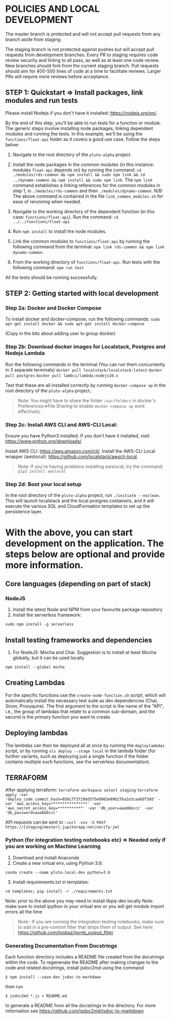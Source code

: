 # POLICIES AND LOCAL DEVELOPMENT

The master branch is protected and will not accept pull requests from any branch aside from staging. 

The staging branch is not protected against pushes but will accept pull requests from development branches. Every PR to staging requires code review 
security and linting to all pass, as well as at least one code review. New branches should fork from the current staging branch. 
Pull requests should aim for 400-500 lines of code at a time to facilitate reviews. Larger PRs will require more reviews before acceptance.

## STEP 1: Quickstart => Install packages, link modules and run tests
Please install Nodejs if you don't have it installed: <https://nodejs.org/en/>.

By the end of this step, you'll be able to run tests for a function or module.
The generic steps involve installing node packages, linking dependent modules and running the tests.
In this example, we'll be using the `functions/float-api` folder as it covers a good use case.
Follow the steps below:


1. Navigate to the root directory of the `pluto-alpha` project. 

2. Install the node packages in the common modules (in this instance: modules `float-api` depends on) by running the command:
 `cd ./modules/rds-common && npm install && sudo npm link && cd ../dynamo-common && npm install && sudo npm link`.
The `npm link` command establishes a linking references for the common modules in step 1, in `./modules/rds-common` and then `./modules/dynamo-common`.
N/B: The above command is contained in the file `link_common_modules.sh` for ease of rerunning when needed.

3. Navigate to the working directory of the dependent function (in this case: `functions/float-api`). Run the command:
`cd ../../functions/float-api`

4. Run `npm install` to install the node modules.
 
5. Link the common modules to `functions/float-api` by running the following command from the terminal:
 `npm link rds-common && npm link dynamo-common`. 
 
6. From the working directory of `functions/float-api`. Run tests with the following command:
`npm run test`

All the tests should be running successfully.


## STEP 2: Getting started with local development
### Step 2a: Docker and Docker Compose 
To install docker and docker-compose, run the following commands:
`sudo apt-get install docker && sudo apt-get install docker-compose`

(Copy in the bits about adding user to group docker)
### Step 2b: Download docker images for Localstack, Postgres and Nodejs Lambda
Run the following commands in the terminal (You can run them concurrently in 3 separate terminals)
`docker pull localstack/localstack:latest`
`docker pull postgres`
`docker pull lambci/lambda:nodejs10.x`

Test that these are all installed correctly by running `docker-compose up` in the root directory of the `pluto-alpha` project..

> Note: You might have to share the folder `/var/folders` in docker's Preferences=>File Sharing to enable `docker-compose up` work effectively.


### Step 2c: Install AWS CLI and AWS-CLI Local:
Ensure you have Python3 installed. If you don't have it installed, visit: <https://www.python.org/downloads/>

Install AWS CLI: <https://aws.amazon.com/cli/>.
Install the AWS-CLI Local wrapper (awslocal): <https://github.com/localstack/awscli-local>.

> Note: If you're having problems installing awslocal, try the command: `pip3 install awslocal`


### Step 2d: Boot your local setup
In the root directory of the `pluto-alpha` project, run `./initiate --noclean`. 
This will launch localstack and the local postgres containers, and it will 
execute the various SQL and CloudFormation templates to set up the persistence layer.

# With the above, you can start development on the application. The steps below are optional and provide more information.

## Core languages (depending on part of stack)

### NodeJS

1.  Install the latest Node and NPM from your favourite package repository
2.  Install the serverless framework:

`sudo npm install -g serverless`


## Install testing frameworks and dependencies

1.  For NodeJS: Mocha and Chai. Suggestion is to install at least Mocha globally, but it can be used locally

`npm install --global mocha`


## Creating Lambdas
For the specific functions use the `create-node-function.sh` script, which will automatically install the necessary
test suite as dev dependencies (Chai, Sinon, Proxyquire). The first argument to the script is the name of the "API", i.e., the 
group of lambdas that relate to a common sub-domain, and the second is the primary function you want to create. 


## Deploying lambdas
The lambdas can then be deployed all at once by running the `deploylambdas` script, or by running `sls deploy --stage local` 
in the lambda folder (for further variants, such as deploying just a single function if the folder contains multiple such 
functions, see the serverless documentation).


## TERRAFORM
After applying terraform:
`terraform workspace select staging`
`terraform apply -var 'deploy_code_commit_hash=058c7f3729dd375e0983e09b276a2a3caa0df3dd' -var 'aws_access_key=****************' -var 'aws_secret_access_key=***********' -var 'db_user=aaabbbccc' -var 'db_password=aaabbbccc'`

API requests can be sent to :
`curl -vvv -X POST  https://[staging|master].jupiterapp.net/verify-jwt`


### Python (for integration testing notebooks etc) => Needed only if you are working on Machine Learning

1.  Download and install Anaconda
2.  Create a new virtual env, using Python 3.6:

`conda create --name pluto-local-dev python=3.6`

3.  Install requirements.txt in templates:

`cd templates; pip install -r ./requirements.txt`

Note: prior to the above you may need to install libpq-dev locally
Note: make sure to install ipython in your virtual env or you will get module import errors all the time

> Note:: If you are running the integration testing notebooks, make sure to add in a pre-commit filter that strips them
of output. See here: https://github.com/toobaz/ipynb_output_filter

### Generating Documentation From Docstrings

Each function directory includes a README file created from the docstrings within the code. To regenenate the README after making changes to the code and related docstrings, install jsdoc2md using the command

```
$ npm install --save-dev jsdoc-to-markdown
```
 then run
 ```
$ jsdoc2md *.js > README.md
```
to generate a README from all the docstrings in the directory. For more information see https://github.com/jsdoc2md/jsdoc-to-markdown
